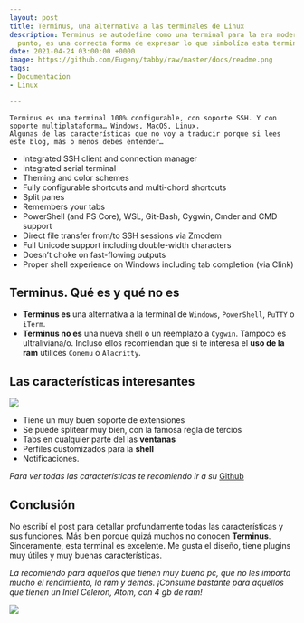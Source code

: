 ```yaml
---
layout: post
title: Terminus, una alternativa a las terminales de Linux
description: Terminus se autodefine como una terminal para la era moderna. Y en cierto
  punto, es una correcta forma de expresar lo que simbolíza esta terminal multiplataforma.
date: 2021-04-24 03:00:00 +0000
image: https://github.com/Eugeny/tabby/raw/master/docs/readme.png
tags:
- Documentacion
- Linux

---
```

    Terminus es una terminal 100% configurable, con soporte SSH. Y con soporte multiplataforma… Windows, MacOS, Linux.
    Algunas de las características que no voy a traducir porque si lees este blog, más o menos debes entender…

* Integrated SSH client and connection manager
* Integrated serial terminal
* Theming and color schemes
* Fully configurable shortcuts and multi-chord shortcuts
* Split panes
* Remembers your tabs
* PowerShell (and PS Core), WSL, Git-Bash, Cygwin, Cmder and CMD support
* Direct file transfer from/to SSH sessions via Zmodem
* Full Unicode support including double-width characters
* Doesn’t choke on fast-flowing outputs
* Proper shell experience on Windows including tab completion (via Clink)

## Terminus. Qué es y qué no es

* **Terminus es** una alternativa a la terminal de `Windows`, `PowerShell`, `PuTTY` o `iTerm`.
* **Terminus no es** una nueva shell o un reemplazo a `Cygwin`. Tampoco es ultraliviana/o. Incluso ellos recomiendan que si te interesa el **uso de la ram** utilices `Conemu` o `Alacritty`.

## Las características interesantes

![](https://raw.githubusercontent.com/Eugeny/terminus/master/docs/readme-terminal.png)

* Tiene un muy buen soporte de extensiones
* Se puede splitear muy bien, con la famosa regla de tercios
* Tabs en cualquier parte del las **ventanas**
* Perfiles customizados para la **shell**
* Notificaciones.

_Para ver todas las características te recomiendo ir a su_ [Github](https://github.com/Eugeny/terminus#terminal-features)

## Conclusión

No escribí el post para detallar profundamente todas las características y sus funciones. Más bien porque quizá muchos no conocen **Terminus**. Sinceramente, esta terminal es excelente. Me gusta el diseño, tiene plugins muy útiles y muy buenas características.

_La recomiendo para aquellos que tienen muy buena pc, que no les importa mucho el rendimiento, la ram y demás. ¡Consume bastante para aquellos que tienen un Intel Celeron, Atom, con 4 gb de ram!_

![](https://raw.githubusercontent.com/Eugeny/terminus/master/docs/readme-ssh.png)
